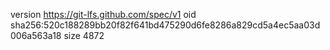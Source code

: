 version https://git-lfs.github.com/spec/v1
oid sha256:520c188289bb20f82f641bd475290d6fe8286a829cd5a4ec5aa03d006a563a18
size 4872
